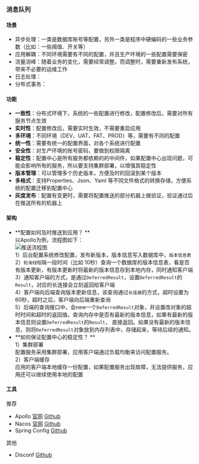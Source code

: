 ### 消息队列
#### 场景
- 异步处理：一类是数据库账号等配置，另外一类是程序中硬编码的一些业务参数（比如：一些阈值、开关等）
- 应用解耦：不同环境需要有不同的配置，并且生产环境的一些配置需要保密
- 流量消峰：随着业务的变化，需要经常调整。而调整时，需要重新发布系统，带来不必要的运维工作
- 日志处理：
- 分布式事务： 



#### 功能
- **一致性**：分布式环境下，系统的一些配置进行修改，配置修改后，需要对所有服务节点生效
- **实时性**：配置修改后，需要实时生效，不需要重启应用
- **多环境**：不同环境（DEV、UAT、FAT、PROD）等，需要有不同的配置
- **统一性**：需要有统一的配置界面，对各个系统进行配置
- **安全性**：对生产环境的账号密码，要做到权限隔离
- **稳定性**：配置中心是所有服务都依赖的的中间件，如果配置中心出现问题，可能会影响所有的服务，所以要支持集群部署，以增强其稳定性
- **版本管理**：可以管理多个历史版本，方便及时的回滚到某个版本
- **多格式**：支持Properties、Json、Yaml 等不同文件格式的转换存储，方便系统的配置迁移到配置中心
- **灰度发布**：配置有变更时，需要将配置推送的部分机器上做验证，验证通过后在推送所有的机器上

#### 架构
- **配置如何及时推送到应用？ **   
以Apollo为例，流程图如下：    
![推送流程图](images/如何推送.jpg)  
1）后台配置系统修改配置，发布新版本，版本信息写入数据库中，`版本信息表`   
2）`轮询线程`隔一段时间（比如 10秒）查询一个数据库的版本信息表，看是否有版本更新，有版本更新时将最新的版本信息存到本地内存，同时通知客户端  
3）通知客户端的方式，是通过`DeferredResult`，设置`DeferredResult`的`Result`，对应的长连接会立刻返回给客户端   
4）客户端向后端查询版本更新信息，该查询通过`长连接`的方式，超时设置为60秒，超时之后，客户端向后端重新查询   
5）后端的查询接口中，会new一个`DeferredResult`对象，并设置改对象的超时时间和超时的返回值。查询内存中是否有最新的版本信息，如果有最新的版本信息则设置`DeferredResult`的`Result`，
直接返回。如果没有最新的版本信息，则将`DeferredResult`对象放到内存列表中，存储起来，等待后续的通知。
- **如何保证配置中心的稳定性？ **  
1）集群部署  
配置服务采用集群部署，应用客户端通过负载均衡来访问配置服务。  
2）客户端缓存  
应用的客户端本地缓存一份配置，如果配置服务出现故障，无法提供服务，应用还可以继续使用本地的配置  

#### 工具
推荐
- Apollo    [官网](https://www.apolloconfig.com/)  [Github](https://github.com/apolloconfig/apollo)  
- Nacos     [官网](https://nacos.io/)  [Github](https://github.com/alibaba/nacos)
- Spring Config [Github](https://github.com/spring-cloud/spring-cloud-config)

其他
- Disconf  [Github](https://github.com/knightliao/disconf)
